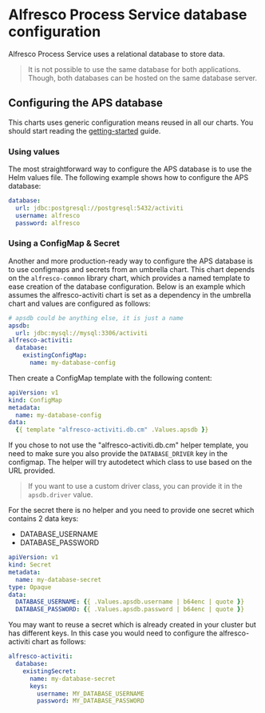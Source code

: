 # Alfresco Process Service database configuration

Alfresco Process Service uses a relational database to store data.

> It is not possible to use the same database for both applications. Though,
> both databases can be hosted on the same database server.

## Configuring the APS database

This charts uses generic configuration means reused in all our charts. You
should start reading the
[getting-started](../../docs/getting-started-with-alfresco-charts.md) guide.

### Using values

The most straightforward way to configure the APS database is to use the Helm
values file. The following example shows how to configure the APS database:

```yaml
database:
  url: jdbc:postgresql://postgresql:5432/activiti
  username: alfresco
  password: alfresco
```

### Using a ConfigMap & Secret

Another and more production-ready way to configure the APS database is to use
configmaps and secrets from an umbrella chart. This chart depends on the
`alfresco-common` library chart, which provides a named template to ease
creation of the database configuration. Below is an example which assumes the
alfresco-activiti chart is set as a dependency in the umbrella chart
and values are configured as follows:

```yaml
# apsdb could be anything else, it is just a name
apsdb:
  url: jdbc:mysql://mysql:3306/activiti
alfresco-activiti:
  database:
    existingConfigMap:
      name: my-database-config
```

Then create a ConfigMap template with the following content:

```yaml
apiVersion: v1
kind: ConfigMap
metadata:
  name: my-database-config
data:
  {{ template "alfresco-activiti.db.cm" .Values.apsdb }}
```

If you chose to not use the "alfresco-activiti.db.cm" helper template,
you need to make sure you also provide the `DATABASE_DRIVER` key in the
configmap. The helper will try autodetect which class to use based on the URL
provided.

> If you want to use a custom driver class, you can provide it in the
> `apsdb.driver` value.

For the secret there is no helper and you need to provide one secret which
contains 2 data keys:

* DATABASE_USERNAME
* DATABASE_PASSWORD

```yaml
apiVersion: v1
kind: Secret
metadata:
  name: my-database-secret
type: Opaque
data:
  DATABASE_USERNAME: {{ .Values.apsdb.username | b64enc | quote }}
  DATABASE_PASSWORD: {{ .Values.apsdb.password | b64enc | quote }}
```

You may want to reuse a secret which is already created in your cluster but has
different keys. In this case you would need to configure the
alfresco-activiti chart as follows:

```yaml
alfresco-activiti:
  database:
    existingSecret:
      name: my-database-secret
      keys:
        username: MY_DATABASE_USERNAME
        password: MY_DATABASE_PASSWORD
```
